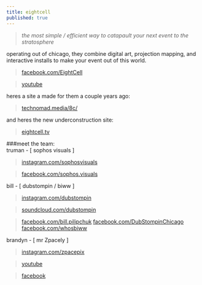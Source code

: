 ```yaml
---
title: eightcell
published: true
---
```

> *the most simple / efficient way*
> *to catapault your next event*
> *to the stratosphere*

operating out of chicago, they combine digital art, projection mapping, and interactive installs to make your event out of this world.  

>  [facebook.com/EightCell](https://www.facebook.com/EightCell)  

>  [youtube](https://www.youtube.com/channel/UC4GsWU1uZAa5e3G1owi9K1g)  

heres a site a made for them a couple years ago:  

>  [technomad.media/8c/](http://technomad.media/8c/)

and heres the new underconstruction site:  

>  [eightcell.tv](eightcell.tv)

###meet the team:  
truman - [ sophos visuals ]  

>  [instagram.com/sophosvisuals](https://instagram.com/sophosvisuals/)  

>  [facebook.com/sophos.visuals](https://www.facebook.com/sophos.visuals)  

bill - [ dubstompin / biww ] 

>  [instagram.com/dubstompin](instagram.com/dubstompin)

>  [soundcloud.com/dubstompin](https://soundcloud.com/dubstompin)

>  [facebook.com/bill.pilipchuk](https://www.facebook.com/bill.pilipchuk)
>  [facebook.com/DubStompinChicago](https://www.facebook.com/DubStompinChicago)
>  [facebook.com/whosbiww](https://www.facebook.com/whosbiww)

brandyn - [ mr Zpacely ] 

>  [instagram.com/zpacepix](https://instagram.com/zpacepix/)  

>  [youtube](https://www.youtube.com/channel/UCdE8MPlhBRh1po3FbHFag8A)  

>  [facebook](https://www.facebook.com/brandyn.micheal)  






